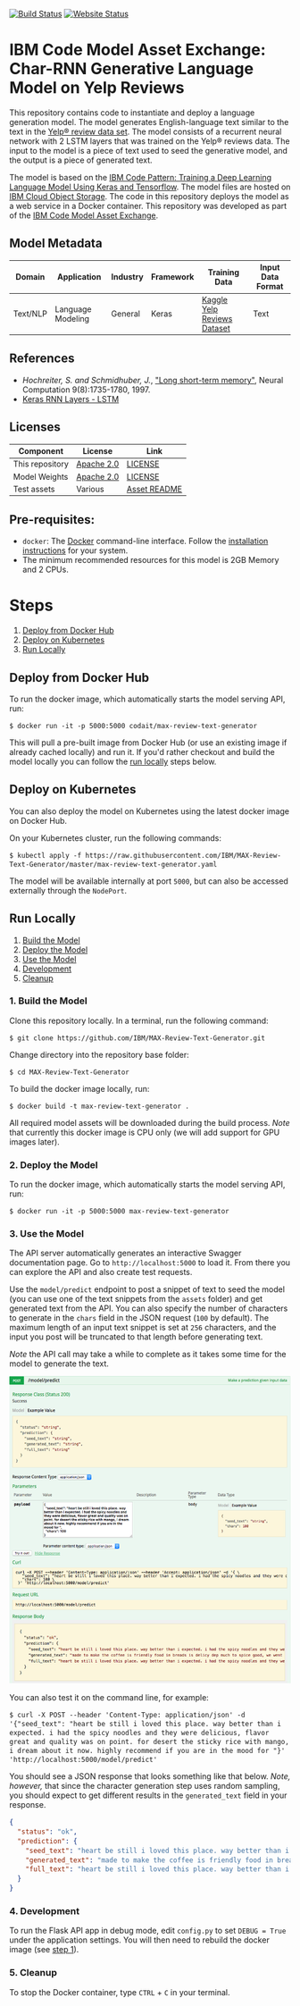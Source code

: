 [![Build Status](https://travis-ci.org/IBM/MAX-Review-Text-Generator.svg?branch=master)](https://travis-ci.org/IBM/MAX-Review-Text-Generator) [![Website Status](https://img.shields.io/website/http/max-review-text-generator.max.us-south.containers.appdomain.cloud/swagger.json.svg?label=api+demo)](http://max-review-text-generator.max.us-south.containers.appdomain.cloud/)

# IBM Code Model Asset Exchange: Char-RNN Generative Language Model on Yelp Reviews

This repository contains code to instantiate and deploy a language generation model. The model generates English-language text similar to the text in the [Yelp® review data set](https://www.kaggle.com/c/yelp-recruiting/data). The model consists of a recurrent neural network with 2 LSTM layers that was trained on the Yelp® reviews data. The input to the model is a piece of text used to seed the generative model, and the output is a piece of generated text.

The model is based on the [IBM Code Pattern: Training a Deep Learning Language Model Using Keras and Tensorflow](https://github.com/IBM/deep-learning-language-model). The model files are hosted on [IBM Cloud Object Storage](https://max-assets.s3.us.cloud-object-storage.appdomain.cloud/review-text-generator/1.0/assets.tar.gz). The code in this repository deploys the model as a web service in a Docker container. This repository was developed as part of the [IBM Code Model Asset Exchange](https://developer.ibm.com/code/exchanges/models/).

## Model Metadata
| Domain | Application | Industry  | Framework | Training Data | Input Data Format |
| ------------- | --------  | -------- | --------- | --------- | -------------- | 
| Text/NLP | Language Modeling | General | Keras | [Kaggle Yelp Reviews Dataset](https://www.kaggle.com/c/yelp-recruiting/data) | Text | 

## References

* _Hochreiter, S. and Schmidhuber, J._, ["Long short-term memory"](http://www.bioinf.jku.at/publications/older/2604.pdf), Neural Computation 9(8):1735-1780, 1997.
* [Keras RNN Layers - LSTM](https://keras.io/layers/recurrent/#lstm)

## Licenses

| Component | License | Link  |
| ------------- | --------  | -------- |
| This repository | [Apache 2.0](https://www.apache.org/licenses/LICENSE-2.0) | [LICENSE](LICENSE) |
| Model Weights | [Apache 2.0](https://www.apache.org/licenses/LICENSE-2.0) | [LICENSE](LICENSE) |
| Test assets | Various | [Asset README](assets/README.md) |

## Pre-requisites:

* `docker`: The [Docker](https://www.docker.com/) command-line interface. Follow the [installation instructions](https://docs.docker.com/install/) for your system.
* The minimum recommended resources for this model is 2GB Memory and 2 CPUs.

# Steps

1. [Deploy from Docker Hub](#deploy-from-docker-hub)
2. [Deploy on Kubernetes](#deploy-on-kubernetes)
3. [Run Locally](#run-locally)

## Deploy from Docker Hub

To run the docker image, which automatically starts the model serving API, run:

```
$ docker run -it -p 5000:5000 codait/max-review-text-generator
```

This will pull a pre-built image from Docker Hub (or use an existing image if already cached locally) and run it.
If you'd rather checkout and build the model locally you can follow the [run locally](#run-locally) steps below.

## Deploy on Kubernetes

You can also deploy the model on Kubernetes using the latest docker image on Docker Hub.

On your Kubernetes cluster, run the following commands:

```
$ kubectl apply -f https://raw.githubusercontent.com/IBM/MAX-Review-Text-Generator/master/max-review-text-generator.yaml
```

The model will be available internally at port `5000`, but can also be accessed externally through the `NodePort`.

## Run Locally

1. [Build the Model](#1-build-the-model)
2. [Deploy the Model](#2-deploy-the-model)
3. [Use the Model](#3-use-the-model)
4. [Development](#4-development)
5. [Cleanup](#5-cleanup)

### 1. Build the Model

Clone this repository locally. In a terminal, run the following command:

```
$ git clone https://github.com/IBM/MAX-Review-Text-Generator.git
```

Change directory into the repository base folder:

```
$ cd MAX-Review-Text-Generator
```

To build the docker image locally, run: 

```
$ docker build -t max-review-text-generator .
```

All required model assets will be downloaded during the build process. _Note_ that currently this docker image is CPU only (we will add support for GPU images later).


### 2. Deploy the Model

To run the docker image, which automatically starts the model serving API, run:

```
$ docker run -it -p 5000:5000 max-review-text-generator
```

### 3. Use the Model

The API server automatically generates an interactive Swagger documentation page. Go to `http://localhost:5000` to load it. From there you can explore the API and also create test requests.

Use the `model/predict` endpoint to post a snippet of text to seed the model (you can use one of the text snippets from the `assets` folder) and get generated text from the API. You can also specify the number of characters to generate in the `chars` field in the JSON request (`100` by default). The maximum length of an input text snippet is set at `256` characters, and the input you post will be truncated to that length before generating text.

*Note* the API call may take a while to complete as it takes some time for the model to generate the text.

![Swagger Doc Screenshot](docs/swagger-screenshot.png)

You can also test it on the command line, for example:

```
$ curl -X POST --header 'Content-Type: application/json' -d '{"seed_text": "heart be still i loved this place. way better than i expected. i had the spicy noodles and they were delicious, flavor great and quality was on point. for desert the sticky rice with mango, i dream about it now. highly recommend if you are in the mood for "}' 'http://localhost:5000/model/predict'
```

You should see a JSON response that looks something like that below. *Note, however,* that since the character generation step uses random sampling, you should expect to get different results in the `generated_text` field in your response.

```json
{
  "status": "ok",
  "prediction": {
    "seed_text": "heart be still i loved this place. way better than i expected. i had the spicy noodles and they were delicious, flavor great and quality was on point. for desert the sticky rice with mango, i dream about it now. highly recommend if you are in the mood for ",
    "generated_text": "made to make the coffee is friendly food in breads is delicy dep much to spice good, we went and bee",
    "full_text": "heart be still i loved this place. way better than i expected. i had the spicy noodles and they were delicious, flavor great and quality was on point. for desert the sticky rice with mango, i dream about it now. highly recommend if you are in the mood for made to make the coffee is friendly food in breads is delicy dep much to spice good, we went and bee"
  }
}
```

### 4. Development

To run the Flask API app in debug mode, edit `config.py` to set `DEBUG = True` under the application settings. You will then need to rebuild the docker image (see [step 1](#1-build-the-model)).

### 5. Cleanup

To stop the Docker container, type `CTRL` + `C` in your terminal.
